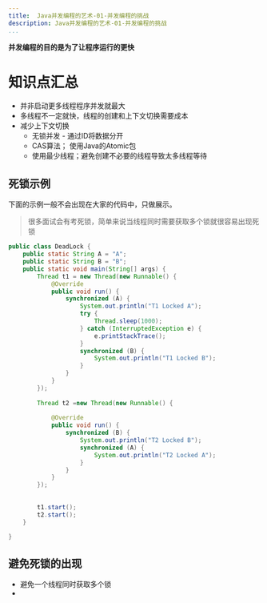 ```yaml
---
title:  Java并发编程的艺术-01-并发编程的挑战
description: Java并发编程的艺术-01-并发编程的挑战
...
```


**并发编程的目的是为了让程序运行的更快**

# 知识点汇总
- 并非启动更多线程程序并发就最大
- 多线程不一定就快，线程的创建和上下文切换需要成本
- 减少上下文切换
	- 无锁并发 - 通过ID将数据分开
	- CAS算法； 使用Java的Atomic包
	- 使用最少线程；避免创建不必要的线程导致太多线程等待

## 死锁示例
下面的示例一般不会出现在大家的代码中，只做展示。
> 很多面试会有考死锁，简单来说当线程同时需要获取多个锁就很容易出现死锁

```java
public class DeadLock {
	public static String A = "A";
	public static String B = "B";	
	public static void main(String[] args) {
		Thread t1 = new Thread(new Runnable() {			
			@Override
			public void run() {
				synchronized (A) {
					System.out.println("T1 Locked A");
					try {
						Thread.sleep(1000);
					} catch (InterruptedException e) {
						e.printStackTrace();
					}
					synchronized (B) {
						System.out.println("T1 Locked B");
					}
				}
			}
		});
		
		Thread t2 =new Thread(new Runnable() {
			
			@Override
			public void run() {
				synchronized (B) {
					System.out.println("T2 Locked B");
					synchronized (A) {
						System.out.println("T2 Locked A");
					}
				}
			}
		});
		
		
		t1.start();
		t2.start();
	}

}
```

## 避免死锁的出现
- 避免一个线程同时获取多个锁
- 


